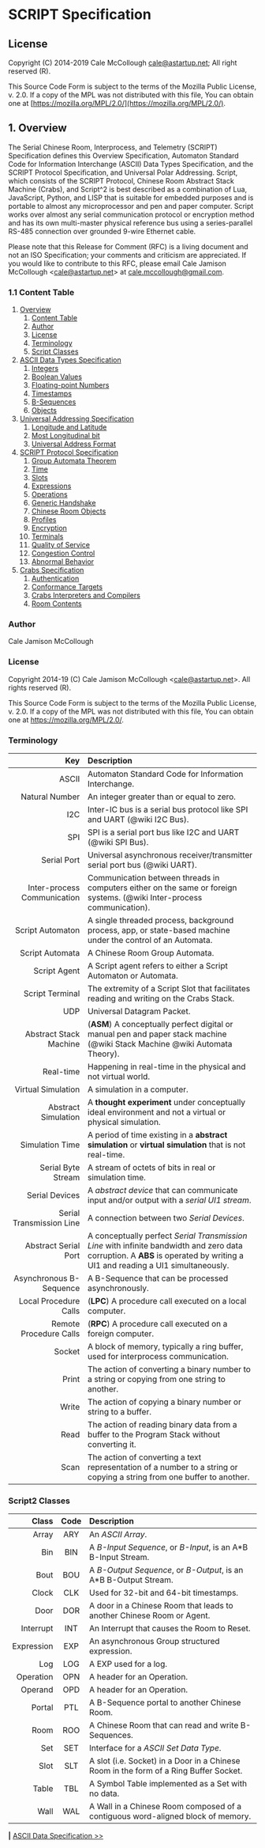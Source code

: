 # SCRIPT Specification

## License

Copyright (C) 2014-2019 Cale McCollough <cale@astartup.net>; All right reserved (R).

This Source Code Form is subject to the terms of the Mozilla Public License, v. 2.0. If a copy of the MPL was not distributed with this file, You can obtain one at [https://mozilla.org/MPL/2.0/](https://mozilla.org/MPL/2.0/).

## 1. Overview

The Serial Chinese Room, Interprocess, and Telemetry (SCRIPT) Specification defines this Overview Specification, Automaton Standard Code for Information Interchange (ASCII) Data Types Specification, and the SCRIPT Protocol Specification, and Universal Polar Addressing. Script, which consists of the SCRIPT Protocol, Chinese Room Abstract Stack Machine (Crabs), and Script^2 is best described as a combination of Lua, JavaScript, Python, and LISP that is suitable for embedded purposes and is portable to almost any microprocessor and pen and paper computer. Script works over almost any serial communication protocol or encryption method and has its own multi-master physical reference bus using a series-parallel RS-485 connection over grounded 9-wire Ethernet cable.

Please note that this Release for Comment (RFC) is a living document and not an ISO Specification; your comments and criticism are appreciated. If you would like to contribute to this RFC, please email Cale Jamison McCollough <<cale@astartup.net>> at [cale.mccollough@gmail.com](mailto:cale.mccollough@gmail.com).

### 1.1 Content Table

1. [Overview](overview)
    1. [Content Table](#content-table)
    1. [Author](#overview)
    1. [License](#license)
    1. [Terminology](#terminology.md)
    1. [Script Classes](#script2_classes.md)
2. [ASCII Data Types Specification](data/readme.md)
    1. [Integers](data/integers.md)
    1. [Boolean Values](data/boolean_values.md)
    1. [Floating-point Numbers](data/floating-point_numbers.md)
    1. [Timestamps](data/timestamps.md)
    1. [B-Sequences](data/b-sequences.md)
    1. [Objects](data/objects.md)
3. [Universal Addressing Specification](addressing/readme.md)
    1. [Longitude and Latitude](addressing/longitude_and_latitude.md)
    1. [Most Longitudinal bit](addressing/most_longitudinal_bit.md)
    1. [Universal Address Format](addressing/universal_address_format.md)
4. [SCRIPT Protocol Specification](protocol/readme.md)
    1. [Group Automata Theorem](protocol/group_automata_theorem.md)
    1. [Time](protocol/time.md)
    1. [Slots](protocol/slots.md)
    1. [Expressions](protocol/expressions.md)
    1. [Operations](protocol/operations.md)
    1. [Generic Handshake](protocol/generic-handshake.md)
    1. [Chinese Room Objects](protocol/chinese_room_objects.md)
    1. [Profiles](protocol/profiles.md)
    1. [Encryption](protocol/encryption.md)
    1. [Terminals](protocol/terminals.md)
    1. [Quality of Service](protocol/quality_of_service.md)
    1. [Congestion Control](protocol/congestion_control.md)
    1. [Abnormal Behavior](protocol/abnormal_behavior.md)
5. [Crabs Specification](crabs/readme.md)
    1. [Authentication](crabs/authentication.md)
    1. [Conformance Targets](crabs/conformance-targets.md)
    1. [Crabs Interpreters and Compilers](crabs/interpreters_and_compilers.md)
    1. [Room Contents](crabs/room_contents.md)

### Author

Cale Jamison McCollough

### License

Copyright 2014-19 (C) Cale Jamison McCollough <<cale@astartup.net>>. All rights reserved (R).

This Source Code Form is subject to the terms of the Mozilla Public License, v. 2.0. If a copy of the MPL was not distributed with this file, You can obtain one at https://mozilla.org/MPL/2.0/.

### Terminology

|                         Key | Description |
|----------------------------:|:------------|
|                       ASCII | Automaton Standard Code for Information Interchange. |
|              Natural Number | An integer greater than or equal to zero. |
|                         I2C | Inter-IC bus is a serial bus protocol like SPI and UART (@wiki I2C Bus). |
|                         SPI | SPI is a serial port bus like I2C and UART (@wiki SPI Bus). |
|                 Serial Port | Universal asynchronous receiver/transmitter serial port bus (@wiki UART). |
| Inter-process Communication | Communication between threads in computers either on the same or foreign systems. (@wiki Inter-process communication). |
|            Script Automaton | A single threaded process, background process, app, or state-based machine under the control of an Automata. |
|             Script Automata | A Chinese Room Group Automata. |
|                Script Agent | A Script agent refers to either a Script Automaton or Automata. |
|             Script Terminal | The extremity of a Script Slot that facilitates reading and writing on the Crabs Stack. |
|                         UDP | Universal Datagram Packet. |
|      Abstract Stack Machine | (**ASM**) A conceptually perfect digital or manual pen and paper stack machine (@wiki Stack Machine @wiki Automata Theory). |
|                   Real-time | Happening in real-time in the physical and not virtual world. |
|          Virtual Simulation | A simulation in a computer. |
|         Abstract Simulation | A **thought experiment** under conceptually ideal environment and not a virtual or physical simulation. |
|             Simulation Time | A period of time existing in a **abstract simulation** or **virtual simulation** that is not real-time. |
|          Serial Byte Stream | A stream of octets of bits in real or simulation time. |
|              Serial Devices | A *abstract device* that can communicate input and/or output with a *serial UI1 stream*. |
|    Serial Transmission Line | A connection between two *Serial Devices*. |
|        Abstract Serial Port | A conceptually perfect *Serial Transmission Line* with infinite bandwidth and zero data corruption. A **ABS** is operated by writing a UI1 and reading a UI1 simultaneously. |
|     Asynchronous B-Sequence | A B-Sequence that can be processed asynchronously. |
|       Local Procedure Calls | (**LPC**) A procedure call executed on a local computer. |
|      Remote Procedure Calls | (**RPC**) A procedure call executed on a foreign computer. |
|                      Socket | A block of memory, typically a ring buffer, used for interprocess communication. |
|                       Print | The action of converting a binary number to a string or copying from one string to another. |
|                       Write | The action of copying a binary number or string to a buffer.|
|                        Read | The action of reading binary data from a buffer to the Program Stack without converting it. |
|                        Scan | The action of converting a text representation of a number to a string or copying a string from one buffer to another. |

### Script2 Classes

|      Class | Code | Description       |
|-----------:|:----:|:------------------|
|      Array | ARY  | An *ASCII Array*. |
|        Bin | BIN  | A *B-Input Sequence*, or *B-Input*, is an A*B B-Input Stream. |
|       Bout | BOU  | A *B-Output Sequence*, or *B-Output*, is an A*B B-Output Stream. |
|      Clock | CLK  | Used for 32-bit and 64-bit timestamps. |
|       Door | DOR  | A door in a Chinese Room that leads to another Chinese Room or Agent. |
|  Interrupt | INT  | An Interrupt that causes the Room to Reset.  |
| Expression | EXP  | An asynchronous Group structured expression. |
|        Log | LOG  | A EXP used for a log. |
|  Operation | OPN  | A header for an Operation. |
|    Operand | OPD  | A header for an Operation. |
|     Portal | PTL  | A B-Sequence portal to another Chinese Room. |
|       Room | ROO  | A Chinese Room that can read and write B-Sequences. |
|        Set | SET  | Interface for a *ASCII Set Data Type*. |
|       Slot | SLT  | A slot (i.e. Socket) in a Door in a Chinese Room in the form of a Ring Buffer Socket. |
|      Table | TBL  | A Symbol Table implemented as a Set with no data. |
|       Wall | WAL  | A Wall in a Chinese Room composed of a contiguous word-aligned block of memory. |

**|** [ASCII Data Specification >>](../universal_addressing/readme.md)
